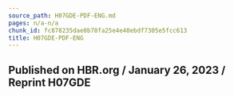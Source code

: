 ```yaml
---
source_path: H07GDE-PDF-ENG.md
pages: n/a-n/a
chunk_id: fc878235dae0b78fa25e4e40ebdf7305e5fcc613
title: H07GDE-PDF-ENG
---
```

## Published on HBR.org / January 26, 2023 / Reprint H07GDE
